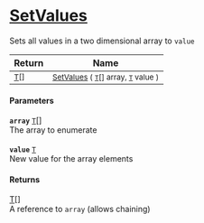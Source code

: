 # [SetValues](./ArrayExtension-100663388.md)

Sets all values in a two dimensional array to `value`

| Return | Name | 
| --- | --- | 
| <sub>[T](./ArrayExtension-100663388.md)[]</sub>| <sub>[SetValues](./ArrayExtension-100663388.md) ( [`T`](./ArrayExtension-100663388.md)[] array, [`T`](./ArrayExtension-100663388.md) value )</sub>| <br>


#### Parameters
**`array`**  [`T`](./ArrayExtension-100663388.md)[]<br>The array to enumerate<br><br>**`value`**  [`T`](./ArrayExtension-100663388.md)<br>New value for the array elements
#### Returns
[T](./ArrayExtension-100663388.md)[]<br>
A reference to `array` (allows chaining)
